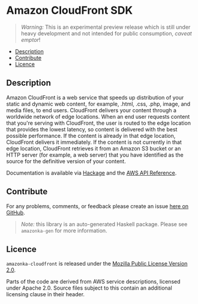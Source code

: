 # Amazon CloudFront SDK

> _Warning:_ This is an experimental preview release which is still under heavy development and not intended for public consumption, _caveat emptor_!

* [Description](#description)
* [Contribute](#contribute)
* [Licence](#licence)

## Description

Amazon CloudFront is a web service that speeds up distribution of your static
and dynamic web content, for example, .html, .css, .php, image, and media
files, to end users. CloudFront delivers your content through a worldwide
network of edge locations. When an end user requests content that you're
serving with CloudFront, the user is routed to the edge location that
provides the lowest latency, so content is delivered with the best possible
performance. If the content is already in that edge location, CloudFront
delivers it immediately. If the content is not currently in that edge
location, CloudFront retrieves it from an Amazon S3 bucket or an HTTP server
(for example, a web server) that you have identified as the source for the
definitive version of your content.

Documentation is available via [Hackage](http://hackage.haskell.org/package/amazonka-cloudfront)
and the [AWS API Reference](http://docs.aws.amazon.com/AmazonCloudFront/latest/APIReference/Welcome.html).


## Contribute

For any problems, comments, or feedback please create an issue [here on GitHub](https://github.com/brendanhay/amazonka/issues).

> _Note:_ this library is an auto-generated Haskell package. Please see `amazonka-gen` for more information.


## Licence

`amazonka-cloudfront` is released under the [Mozilla Public License Version 2.0](http://www.mozilla.org/MPL/).

Parts of the code are derived from AWS service descriptions, licensed under Apache 2.0.
Source files subject to this contain an additional licensing clause in their header.
